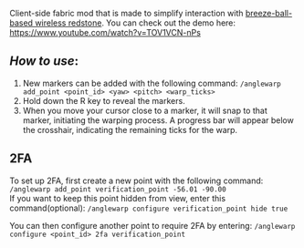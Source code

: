 Client-side fabric mod that is made to simplify interaction with [breeze-ball-based wireless redstone](https://www.youtube.com/watch?v=X7Ah-SJ0vBc).
You can check out the demo here: https://www.youtube.com/watch?v=TOV1VCN-nPs

## *How to use*:
1. New markers can be added with the following command:
```/anglewarp add_point <point_id> <yaw> <pitch> <warp_ticks>```<br>
2. Hold down the R key to reveal the markers.<br>
3. When you move your cursor close to a marker, it will snap to that marker, initiating the warping process. A progress bar will appear below the crosshair, indicating the remaining ticks for the warp.

## 2FA
To set up 2FA, first create a new point with the following command: ```/anglewarp add_point verification_point -56.01 -90.00```<br>
If you want to keep this point hidden from view, enter this command(optional): ```/anglewarp configure verification_point hide true```

You can then configure another point to require 2FA by entering:
```/anglewarp configure <point_id> 2fa verification_point```


